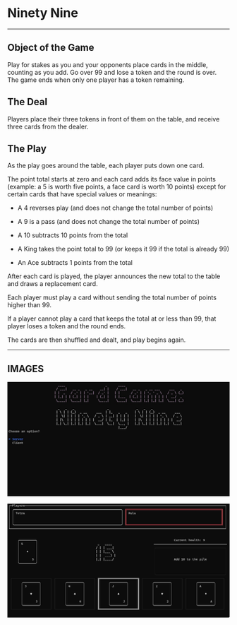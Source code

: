 # Ninety Nine

___

## Object of the Game

Play for stakes as you and your opponents place cards in the middle, counting as you add. Go over 99 and lose a token and the round is over. The game ends when only one player has a token remaining.

## The Deal

Players place their three tokens in front of them on the table, and receive three cards from the dealer.

## The Play

As the play goes around the table, each player puts down one card.

The point total starts at zero and each card adds its face value in points (example: a 5 is worth five points, a face card is worth 10 points) except for certain cards that have special values or meanings:

- A 4 reverses play (and does not change the total number of points)

- A 9 is a pass (and does not change the total number of points)

- A 10 subtracts 10 points from the total

- A King takes the point total to 99 (or keeps it 99 if the total is already 99)

- An Ace subtracts 1 points from the total

After each card is played, the player announces the new total to the table and draws a replacement card.

Each player must play a card without sending the total number of points higher than 99.

If a player cannot play a card that keeps the total at or less than 99, that player loses a token and the round ends.

The cards are then shuffled and dealt, and play begins again.

___

## IMAGES

![Menu!](/Images/start.jpg "START")

![Menu!](/Images/play.jpg "PLAY")
